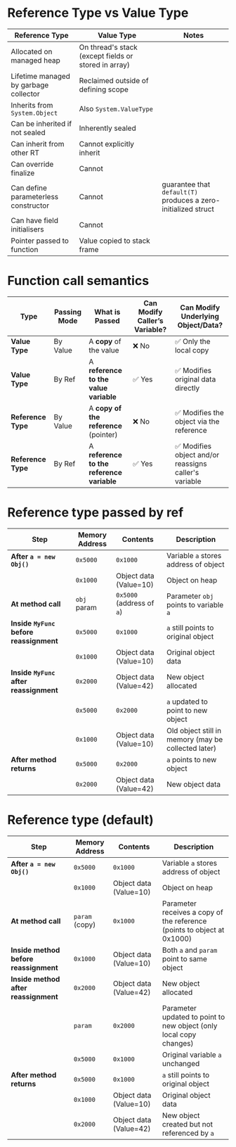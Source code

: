 # Reference Type vs Value Type

| Reference Type | Value Type | Notes |
| --- | --- | --- |
| Allocated on managed heap| On thread's stack (except fields or stored in array) | |
| Lifetime managed by garbage collector | Reclaimed outside of defining scope | |
| Inherits from ```System.Object```| Also ```System.ValueType``` | |
| Can be inherited if not sealed | Inherently sealed | |
| Can inherit from other RT | Cannot explicitly inherit | |
| Can override finalize | Cannot | |
| Can define parameterless constructor | Cannot | guarantee that `default(T)` produces a zero-initialized struct |
| Can have field initialisers | Cannot | |
| Pointer passed to function | Value copied to stack frame | |


# Function call semantics
| Type           | Passing Mode | What is Passed                        | Can Modify Caller’s Variable? | Can Modify Underlying Object/Data? |
|----------------|--------------|----------------------------------------|-------------------------------|-------------------------------------|
| **Value Type** | By Value     | A **copy** of the value                | ❌ No                          | ✅ Only the local copy              |
| **Value Type** | By Ref       | A **reference to the value variable** | ✅ Yes                         | ✅ Modifies original data directly  |
| **Reference Type** | By Value     | A **copy of the reference** (pointer) | ❌ No                          | ✅ Modifies the object via the reference |
| **Reference Type** | By Ref       | A **reference to the reference variable** | ✅ Yes                         | ✅ Modifies object and/or reassigns caller's variable |


# Reference type passed by ref
| Step                  | Memory Address | Contents             | Description                              |
|-----------------------|----------------|----------------------|------------------------------------------|
| **After `a = new Obj()`** | `0x5000`       | `0x1000`             | Variable `a` stores address of object    |
|                       | `0x1000`       | Object data (Value=10) | Object on heap                            |
| **At method call**     | `obj` param    | `0x5000` (address of `a`) | Parameter `obj` points to variable `a`  |
| **Inside `MyFunc` before reassignment** | `0x5000`       | `0x1000`             | `a` still points to original object      |
|                       | `0x1000`       | Object data (Value=10) | Original object data                      |
| **Inside `MyFunc` after reassignment** | `0x2000`       | Object data (Value=42) | New object allocated                      |
|                       | `0x5000`       | `0x2000`             | `a` updated to point to new object       |
|                       | `0x1000`       | Object data (Value=10) | Old object still in memory (may be collected later) |
| **After method returns** | `0x5000`       | `0x2000`             | `a` points to new object                  |
|                       | `0x2000`       | Object data (Value=42) | New object data                           |

# Reference type (default)
| Step                  | Memory Address | Contents             | Description                              |
|-----------------------|----------------|----------------------|------------------------------------------|
| **After `a = new Obj()`** | `0x5000`       | `0x1000`             | Variable `a` stores address of object    |
|                       | `0x1000`       | Object data (Value=10) | Object on heap                            |
| **At method call**     | `param` (copy) | `0x1000`             | Parameter receives a copy of the reference (points to object at 0x1000) |
| **Inside method before reassignment** | `0x1000`       | Object data (Value=10) | Both `a` and `param` point to same object |
| **Inside method after reassignment** | `0x2000`       | Object data (Value=42) | New object allocated                      |
|                       | `param`        | `0x2000`             | Parameter updated to point to new object (only local copy changes) |
|                       | `0x5000`       | `0x1000`             | Original variable `a` unchanged           |
| **After method returns** | `0x5000`       | `0x1000`             | `a` still points to original object       |
|                       | `0x1000`       | Object data (Value=10) | Original object data                      |
|                       | `0x2000`       | Object data (Value=42) | New object created but not referenced by `a` |
